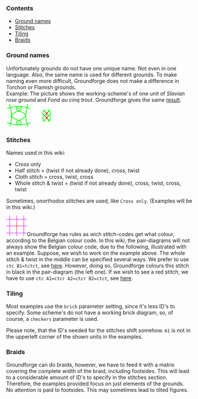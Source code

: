### Contents
* [Ground names](#ground-names)
* [Stitches](#stitches)
* [Tiling](#tiling)
* [Braids](#braids)

### Ground names
Unfortunately grounds do not have one unique name. Not even in one language. Also, the same name is used for different grounds. To make naming even more difficult, Groundforge does not make a difference in Torchon or Flamish grounds.    
Example: The picture shows the working-scheme's of one unit of _Slavian rose ground_ and _Fond au cinq trout_. Groundforge gives the same [result][ex-5G].       
![rose-cinq][pic-r5g]

### Stitches
Names used in this wiki:
* Cross only
* Half stitch = (twist if not already done), cross, twist    
* Cloth stitch = cross, twist, cross     
* Whole stitch & twist = (twist if not already done), cross, twist, cross, twist

Sometimes, onorthodox stitches are used, like `Cross only`. (Examples will be in this wiki.)

![pic-tct]Groundforge has rules as wich stitch-codes get what colour, according to the Belgian colour code. In this wiki, the pair-diagrams will not always show the Belgian colour code, due to the following, illustrated with an example. 
Suppose, we wish to work on the example above. The whole stitch & twist in the middle can be specified several ways. We prefer to use `ctc B1=tctct`, see [here][ex-tctct]. However, doing so, Groundforge colours this stitch in black in the pair-diagram (the left one). If we wish to see a red stitch, we have to use `ctc A1=ctcr A2=ctcr B2=ctct`, see [here][ex-ctct].

### Tiling
Most examples use the `brick` parameter setting, since it's less ID's to specify. Some scheme's do not have a working brick diagram, so, of course, a `checkers` parameter is used.

Please note, that the ID's needed for the stitches shift somehow. `A1` is not in the upperleft corner of the shown units in the examples.

### Braids
Groundforge can do braids, however, we have to feed it with a matrix covering the complete width of the braid, including footsides. This will lead to a considerable amount of ID's to specify in the stitches section. Therefore, the examples provided focus on just elements of the grounds. No attention is paid to footsides. This may sometimes lead to tilted figures.




[pic-tct]: https://github.com/MAETempels/MAE-gf/blob/master/images/gf-tctct.png
[pic-r5g]: https://github.com/MAETempels/MAE-gf/blob/master/images/gf-slaaf-vierge.png

[ex-tctct]: https://d-bl.github.io/GroundForge/index.html?m=88%2011%3Bbricks%3B16%3B16%3B0%3B0&s1=ctc%20B1%3Dtctct
[ex-ctct]: https://d-bl.github.io/GroundForge/index.html?m=88%2011%3Bbricks%3B16%3B16%3B0%3B0&s1=ctc%20B1%3Dctct%20A2%3Dctcr%20A1%3Dctcr
[ex-5G]: https://d-bl.github.io/GroundForge/index.html?m=5831%20-4-7%3Bbricks%3B16%3B16%3B0%3B0&s1=ct%20A1%3Dctct%20C1%3Dctct

